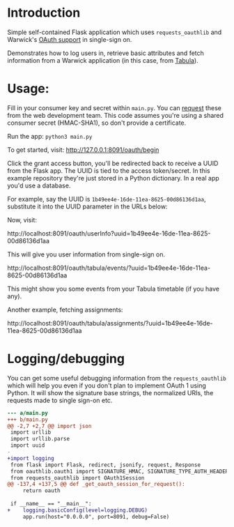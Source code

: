 # Introduction

Simple self-contained Flask application which uses `requests_oauthlib` and Warwick's [OAuth support](https://warwick.ac.uk/services/its/servicessupport/web/sign-on/help/oauth/apis) in single-sign on.

Demonstrates how to log users in, retrieve basic attributes and fetch information from a Warwick application (in this case, from [Tabula](https://github.com/UniversityofWarwick/tabula)).


# Usage:

Fill in your consumer key and secret within `main.py`. You can [request](https://warwick.ac.uk/services/its/servicessupport/web/sign-on/help/oauth/apis/registration/) these from the web development team. This code assumes you're using a shared consumer secret (HMAC-SHA1), so don't provide a certificate.

Run the app: `python3 main.py`

To get started, visit: http://127.0.0.1:8091/oauth/begin

Click the grant access button, you'll be redirected back to receive a UUID from the Flask app. The UUID is tied to the access token/secret. In this example repository they're just stored in a Python dictionary. In a real app you'd use a database.

For example, say the UUID is `1b49ee4e-16de-11ea-8625-00d86136d1aa`, substitute it into the UUID parameter in the URLs below:

Now, visit:

http://localhost:8091/oauth/userInfo?uuid=1b49ee4e-16de-11ea-8625-00d86136d1aa

This will give you user information from single-sign on.

http://localhost:8091/oauth/tabula/events/?uuid=1b49ee4e-16de-11ea-8625-00d86136d1aa

This might show you some events from your Tabula timetable (if you have any).

Another example, fetching assignments:

http://localhost:8091/oauth/tabula/assignments/?uuid=1b49ee4e-16de-11ea-8625-00d86136d1aa

# Logging/debugging

You can get some useful debugging information from the `requests_oauthlib` which will help you even if you don't plan to implement OAuth 1 using Python. It will show the signature base strings, the normalized URIs, the requests made to single sign-on etc.

```patch
--- a/main.py
+++ b/main.py
@@ -2,7 +2,7 @@ import json
 import urllib
 import urllib.parse
 import uuid
-
+import logging
 from flask import Flask, redirect, jsonify, request, Response
 from oauthlib.oauth1 import SIGNATURE_HMAC, SIGNATURE_TYPE_AUTH_HEADER, Client
 from requests_oauthlib import OAuth1Session
@@ -137,4 +137,5 @@ def _get_oauth_session_for_request():
     return oauth
 
 if __name__ == "__main__":
+    logging.basicConfig(level=logging.DEBUG)
     app.run(host="0.0.0.0", port=8091, debug=False)
```

